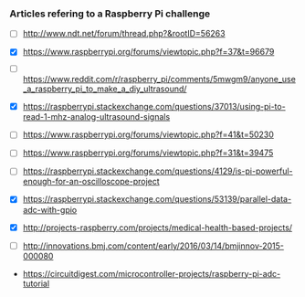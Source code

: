 ### Articles refering to a Raspberry Pi challenge

* [ ] http://www.ndt.net/forum/thread.php?&rootID=56263
* [x] https://www.raspberrypi.org/forums/viewtopic.php?f=37&t=96679
* [ ] https://www.reddit.com/r/raspberry_pi/comments/5mwgm9/anyone_use_a_raspberry_pi_to_make_a_diy_ultrasound/
* [x] https://raspberrypi.stackexchange.com/questions/37013/using-pi-to-read-1-mhz-analog-ultrasound-signals
* [ ] https://www.raspberrypi.org/forums/viewtopic.php?f=41&t=50230
* [ ] https://www.raspberrypi.org/forums/viewtopic.php?f=31&t=39475
* [ ] https://raspberrypi.stackexchange.com/questions/4129/is-pi-powerful-enough-for-an-oscilloscope-project


* [x] https://raspberrypi.stackexchange.com/questions/53139/parallel-data-adc-with-gpio
* [x] http://projects-raspberry.com/projects/medical-health-based-projects/
* [ ] http://innovations.bmj.com/content/early/2016/03/14/bmjinnov-2015-000080

* https://circuitdigest.com/microcontroller-projects/raspberry-pi-adc-tutorial
